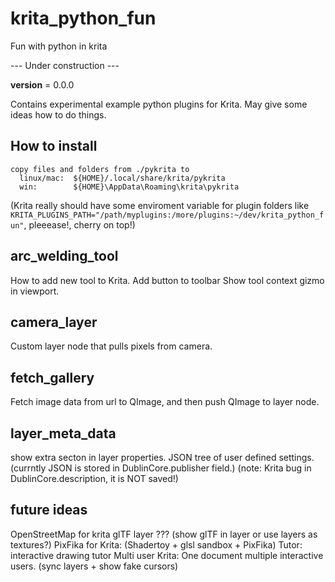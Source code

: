 # krita_python_fun
Fun with python in krita

--- Under construction ---

__version__ = 0.0.0

Contains experimental example python plugins for Krita.
May give some ideas how to do things.

## How to install
```
copy files and folders from ./pykrita to
  linux/mac:  ${HOME}/.local/share/krita/pykrita
  win:        ${HOME}\AppData\Roaming\krita\pykrita
```

(Krita really should have some enviroment variable for plugin folders like
`KRITA_PLUGINS_PATH="/path/myplugins:/more/plugins:~/dev/krita_python_fun"`,
pleeease!, cherry on top!)


## arc_welding_tool
How to add new tool to Krita.
Add button to toolbar
Show tool context gizmo in viewport.

## camera_layer
Custom layer node that pulls pixels from camera.

## fetch_gallery
Fetch image data from url to QImage,
and then push QImage to layer node.

## layer_meta_data
show extra secton in layer properties.
JSON tree of user defined settings.
(currntly JSON is stored in DublinCore.publisher field.)
(note: Krita bug in DublinCore.description, it is NOT saved!)

## future ideas
OpenStreetMap for krita
glTF layer ??? (show glTF in layer or use layers as textures?)
PixFika for Krita: (Shadertoy + glsl sandbox + PixFika)
Tutor: interactive drawing tutor
Multi user Krita: One document multiple interactive users. (sync layers + show fake cursors)
